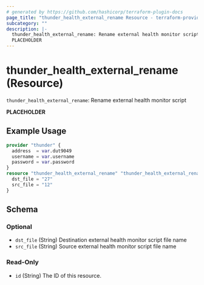 ```yaml
---
# generated by https://github.com/hashicorp/terraform-plugin-docs
page_title: "thunder_health_external_rename Resource - terraform-provider-thunder"
subcategory: ""
description: |-
  thunder_health_external_rename: Rename external health monitor script
  PLACEHOLDER
---
```


# thunder_health_external_rename (Resource)

`thunder_health_external_rename`: Rename external health monitor script

__PLACEHOLDER__

## Example Usage

```terraform
provider "thunder" {
  address  = var.dut9049
  username = var.username
  password = var.password
}
resource "thunder_health_external_rename" "thunder_health_external_rename" {
  dst_file = "27"
  src_file = "12"
}
```

<!-- schema generated by tfplugindocs -->
## Schema

### Optional

- `dst_file` (String) Destination external health monitor script file name
- `src_file` (String) Source external health monitor script file name

### Read-Only

- `id` (String) The ID of this resource.


